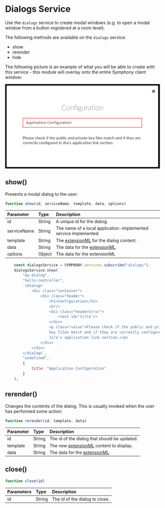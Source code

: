 # Dialogs Service

Use the `dialogs` service to create modal windows \(e.g. to open a modal window from a button registered at a room level\).

The following methods are available on the `dialogs` service:

* show
* rerender
* hide

The following picture is an example of what you will be able to create with this service - this module will overlay onto the entire Symphony client window:

![](../../../.gitbook/assets/7bfc2c3-configuration.png)

## show\(\)

Presents a modal dialog to the user:

```javascript
function show(id, serviceName, template, data, options)
```

| Parameter | Type | Description |
| :--- | :--- | :--- |
| id | String | A unique id for the dialog. |
| serviceName | String | The name of a local application-implemented service implemented. |
| template | String | The [extensionML](https://symphony-developers.symphony.com/docs/extensionml) for the dialog content. |
| data | String | The data for the [extensionML](https://symphony-developers.symphony.com/docs/extensionml). |
| options | Object | The data for the extensionML |

```javascript
    const dialogsService = SYMPHONY.services.subscribe("dialogs");
    dialogsService.show(
        "my-dialog",
        "hello:controller",
        `<dialog>
            <div class="container">
                <div class="header">
                    <h1>Configuration</h1>
                    <br/>
                    <div class="headerError">                              
                        <text id="title"/>
                    </div>
                    <p class="value">Please check if the public and private
                    key files match and if they are correctly configured in 
                    Jira's application link section.</p>
                </div>
            </div>
        </dialog>`,
        "undefined",
        {
            title: "Application Configuration"
        }
    );

```

## rerender\(\)

Changes the contents of the dialog. This is usually invoked when the user has performed some action:

```javascript
function rerender(id, template, data)
```

| Parameter | Type | Description |
| :--- | :--- | :--- |
| id | String | The id of the dialog that should be updated. |
| template | String | The new [extensionML](https://symphony-developers.symphony.com/docs/extensionml) content to display. |
| data | String | The data for the [extensionML](https://symphony-developers.symphony.com/docs/extensionml). |

## close\(\)

```javascript
function close(id)
```

| Parameters | Type | Description |
| :--- | :--- | :--- |
| id | String | The id of the dialog to close. |

